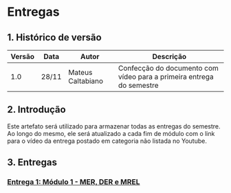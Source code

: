 # Entregas

## 1. Histórico de versão

| Versão | Data  | Autor             | Descrição                                                        |
| ------ | ----- | ----------------- | ---------------------------------------------------------------- |
| 1.0    | 28/11 | Mateus Caltabiano | Confecção do documento com vídeo para a primeira entrega do semestre |

## 2. Introdução

<p>
    Este artefato será utilizado para armazenar todas as entregas do semestre. Ao longo do mesmo, ele será atualizado a cada fim de módulo com o link para o vídeo da entrega postado em categoria não listada no Youtube.
</p>

## 3. Entregas

### [Entrega 1: Módulo 1 - MER, DER e MREL](https://youtu.be/kF1Ge2yg62Q)

